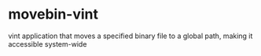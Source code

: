 # movebin-vint

vint application that moves a specified binary file to a global path, making it accessible system-wide
